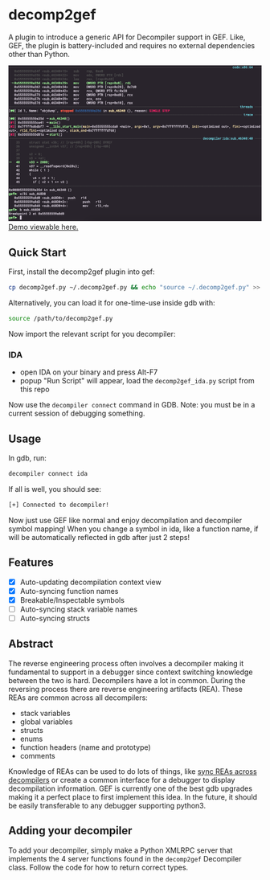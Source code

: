 # decomp2gef
A plugin to introduce a generic API for Decompiler support in GEF. Like, GEF, the plugin
is battery-included and requires no external dependencies other than Python. 

![decomp2gef](decomp2gef.png)
[Demo viewable here.](https://asciinema.org/a/442740)

## Quick Start
First, install the decomp2gef plugin into gef:
```bash
cp decomp2gef.py ~/.decomp2gef.py && echo "source ~/.decomp2gef.py" >> ~/.gdbinit
```
Alternatively, you can load it for one-time-use inside gdb with:
```bash 
source /path/to/decomp2gef.py
```

Now import the relevant script for you decompiler:

### IDA
- open IDA on your binary and press Alt-F7
- popup "Run Script" will appear, load the `decomp2gef_ida.py` script from this repo

Now use the `decompiler connect` command in GDB. Note: you must be in a current session
of debugging something.

## Usage 
In gdb, run:
```bash
decompiler connect ida
```

If all is well, you should see:
```bash
[+] Connected to decompiler!
```

Now just use GEF like normal and enjoy decompilation and decompiler symbol mapping!
When you change a symbol in ida, like a function name, if will be automatically reflected in 
gdb after just 2 steps!

## Features 
- [X] Auto-updating decompilation context view
- [X] Auto-syncing function names
- [X] Breakable/Inspectable symbols
- [ ] Auto-syncing stack variable names
- [ ] Auto-syncing structs

## Abstract
The reverse engineering process often involves a decompiler making it fundamental to
support in a debugger since context switching knowledge between the two is hard. Decompilers
have a lot in common. During the reversing process there are reverse engineering artifacts (REA).
These REAs are common across all decompilers:
- stack variables
- global variables
- structs
- enums
- function headers (name and prototype)
- comments

Knowledge of REAs can be used to do lots of things, like [sync REAs across decompilers](https://github.com/angr/binsync) or
create a common interface for a debugger to display decompilation information. GEF is currently
one of the best gdb upgrades making it a perfect place to first implement this idea. In the future,
it should be easily transferable to any debugger supporting python3.

## Adding your decompiler

To add your decompiler, simply make a Python XMLRPC server that implements the 4 server functions
found in the `decomp2gef` Decompiler class. Follow the code for how to return correct types.